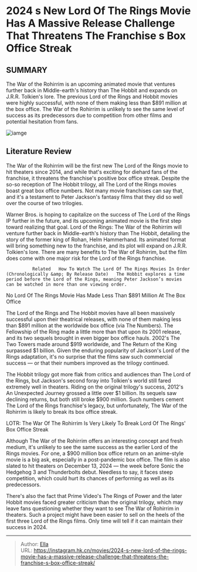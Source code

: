 # 2024 s New Lord Of The Rings Movie Has A Massive Release Challenge That Threatens The Franchise s Box Office Streak


## SUMMARY 



  The War of the Rohirrim is an upcoming animated movie that ventures further back in Middle-earth&#39;s history than The Hobbit and expands on J.R.R. Tolkien&#39;s lore.   The previous Lord of the Rings and Hobbit movies were highly successful, with none of them making less than $891 million at the box office.   The War of the Rohirrim is unlikely to see the same level of success as its predecessors due to competition from other films and potential hesitation from fans.  

![iamge](https://static1.srcdn.com/wordpress/wp-content/uploads/2022/02/Everything-we-know-about-Lord-of-the-rings-War-Of-The-Rohirrim.jpg)

## Literature Review



The War of the Rohirrim will be the first new The Lord of the Rings movie to hit theaters since 2014, and while that&#39;s exciting for diehard fans of the franchise, it threatens the franchise&#39;s positive box office streak. Despite the so-so reception of The Hobbit trilogy, all The Lord of the Rings movies boast great box office numbers. Not many movie franchises can say that, and it&#39;s a testament to Peter Jackson&#39;s fantasy films that they did so well over the course of two trilogies.




Warner Bros. is hoping to capitalize on the success of The Lord of the Rings IP further in the future, and its upcoming animated movie is the first step toward realizing that goal. Lord of the Rings: The War of the Rohirrim will venture further back in Middle-earth&#39;s history than The Hobbit, detailing the story of the former king of Rohan, Helm Hammerhand. Its animated format will bring something new to the franchise, and its plot will expand on J.R.R. Tolkien&#39;s lore. There are many benefits to The War of Rohirrim, but the film does come with one major risk for the Lord of the Rings franchise.

              Related   How To Watch The Lord Of The Rings Movies In Order (Chronologically &amp; By Release Date)   The Hobbit explores a time period before the Lord of the Rings, meaning Peter Jackson’s movies can be watched in more than one viewing order.    


 No Lord Of The Rings Movie Has Made Less Than $891 Million At The Box Office 
          




The Lord of the Rings and The Hobbit movies have all been massively successful upon their theatrical releases, with none of them making less than $891 million at the worldwide box office (via The Numbers). The Fellowship of the Ring made a little more than that upon its 2001 release, and its two sequels brought in even bigger box office hauls. 2002&#39;s The Two Towers made around $919 worldwide, and The Return of the King surpassed $1 billion. Given the enduring popularity of Jackson&#39;s Lord of the Rings adaptation, it&#39;s no surprise that the films saw such commercial success — or that their numbers improved as the trilogy continued.

The Hobbit trilogy got more flak from critics and audiences than The Lord of the Rings, but Jackson&#39;s second foray into Tolkien&#39;s world still fared extremely well in theaters. Riding on the original trilogy&#39;s success, 2012&#39;s An Unexpected Journey grossed a little over $1 billion. Its sequels saw declining returns, but both still broke $900 million. Such numbers cement The Lord of the Rings franchise&#39;s legacy, but unfortunately, The War of the Rohirrim is likely to break its box office streak.






 LOTR: The War Of The Rohirrim Is Very Likely To Break Lord Of The Rings&#39; Box Office Streak 
          

Although The War of the Rohirrim offers an interesting concept and fresh medium, it&#39;s unlikely to see the same success as the earlier Lord of the Rings movies. For one, a $900 million box office return on an anime-style movie is a big ask, especially in a post-pandemic box office. The film is also slated to hit theaters on December 13, 2024 — the week before Sonic the Hedgehog 3 and Thunderbolts debut. Needless to say, it faces steep competition, which could hurt its chances of performing as well as its predecessors.

There&#39;s also the fact that Prime Video&#39;s The Rings of Power and the later Hobbit movies faced greater criticism than the original trilogy, which may leave fans questioning whether they want to see The War of Rohirrim in theaters. Such a project might have been easier to sell on the heels of the first three Lord of the Rings films. Only time will tell if it can maintain their success in 2024.






---

> Author: [Ella](https://instagram.hk.cn/)  
> URL: https://instagram.hk.cn/movies/2024-s-new-lord-of-the-rings-movie-has-a-massive-release-challenge-that-threatens-the-franchise-s-box-office-streak/  

